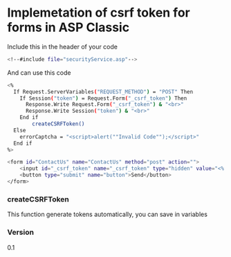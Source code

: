 # Implemetation of csrf token for forms in ASP Classic

Include this in the header of your code

```sh
<!--#include file="securityService.asp"-->
```

And can use this code

```sh
<%
  If Request.ServerVariables("REQUEST_METHOD") = "POST" Then
    If Session("token") = Request.Form("_csrf_token") Then
      Response.Write Request.Form("_csrf_token") & "<br>"
      Response.Write Session("token") & "<br>"
    End if
		createCSRFToken()
  Else
    errorCaptcha = "<script>alert(""Invalid Code"");</script>"
  End if
%>

<form id="ContactUs" name="ContactUs" method="post" action="">
	<input id="_csrf_token" name="_csrf_token" type="hidden" value="<% Response.Write Session("token") %>">
	<button type="submit" name="button">Send</button>
</form>
```

### createCSRFToken

This function generate tokens automatically, you can save in variables

### Version
0.1
